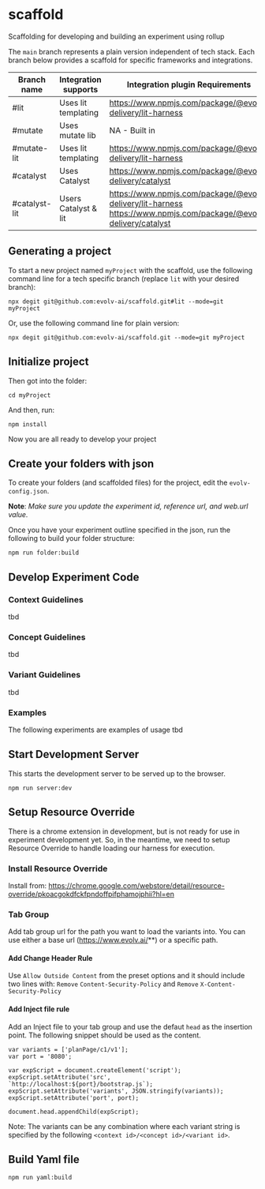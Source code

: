 # scaffold
Scaffolding for developing and building an experiment using rollup

The `main` branch represents a plain version independent of tech stack. Each branch below provides a scaffold for specific frameworks and integrations.

| Branch name   | Integration supports | Integration plugin Requirements                                     |
| ------------- | -------------------- | ------------------------------------------------------------------- |
| #lit          | Uses lit templating  | https://www.npmjs.com/package/@evolv-delivery/lit-harness           |
| #mutate       | Uses mutate lib      | NA - Built in                                                       |
| #mutate-lit   | Uses lit templating  | https://www.npmjs.com/package/@evolv-delivery/lit-harness           |
| #catalyst     | Uses Catalyst        | https://www.npmjs.com/package/@evolv-delivery/catalyst              |
| #catalyst-lit | Users Catalyst & lit | https://www.npmjs.com/package/@evolv-delivery/lit-harness<br>https://www.npmjs.com/package/@evolv-delivery/catalyst |


## Generating a project
To start a new project named `myProject` with the scaffold, use the following command line for a tech specific branch (replace `lit` with your desired branch):

```npx degit git@github.com:evolv-ai/scaffold.git#lit --mode=git myProject```

Or, use the following command line for plain version:

```npx degit git@github.com:evolv-ai/scaffold.git --mode=git myProject```

## Initialize project
Then got into the folder:

```cd myProject```

And then, run:

```npm install```

Now you are all ready to develop your project

## Create your folders with json

To create your folders (and scaffolded files) for the project, edit the `evolv-config.json`. 

**Note**: *Make sure you update the experiment id, reference url, and web.url value.*

Once you have your experiment outline specified in the json, run the following to build your folder structure:

```npm run folder:build```

## Develop Experiment Code

### Context Guidelines
tbd

### Concept Guidelines
tbd

### Variant Guidelines
tbd
### Examples
The following experiments are examples of usage
tbd
## Start Development Server
This starts the development server to be served up to the browser.
```
npm run server:dev
```

## Setup Resource Override
There is a chrome extension in development, but is not ready for use in experiment development yet. So, in the meantime, we need to setup Resource Override to handle loading our harness for execution.

### Install Resource Override
Install from: https://chrome.google.com/webstore/detail/resource-override/pkoacgokdfckfpndoffpifphamojphii?hl=en

### Tab Group
Add tab group url for the path you want to load the variants into. You can use either a base url (https://www.evolv.ai/**) or a specific path.

#### Add Change Header Rule

Use `Allow Outside Content` from the preset options and it should include two lines with:
`Remove` `Content-Security-Policy` and
`Remove` `X-Content-Security-Policy`

#### Add Inject file rule

Add an Inject file to your tab group and use the defaut `head` as the insertion point.
The following snippet should be used as the content.

```
var variants = ['planPage/c1/v1'];
var port = '8080';

var expScript = document.createElement('script');
expScript.setAttribute('src', `http://localhost:${port}/bootstrap.js`);
expScript.setAttribute('variants', JSON.stringify(variants));
expScript.setAttribute('port', port);

document.head.appendChild(expScript);
```

Note: The variants can be any combination where each variant string is specified by the following `<context id>/<concept id>/<variant id>`.


## Build Yaml file

```
npm run yaml:build
```
